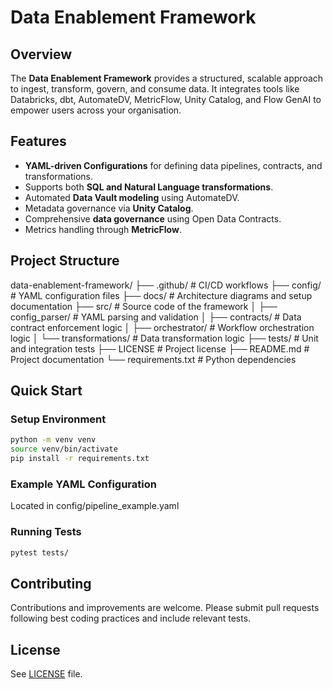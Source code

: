 # Data Enablement Framework

## Overview
The **Data Enablement Framework** provides a structured, scalable approach to ingest, transform, govern, and consume data. It integrates tools like Databricks, dbt, AutomateDV, MetricFlow, Unity Catalog, and Flow GenAI to empower users across your organisation.

## Features
- **YAML-driven Configurations** for defining data pipelines, contracts, and transformations.
- Supports both **SQL and Natural Language transformations**.
- Automated **Data Vault modeling** using AutomateDV.
- Metadata governance via **Unity Catalog**.
- Comprehensive **data governance** using Open Data Contracts.
- Metrics handling through **MetricFlow**.

## Project Structure
data-enablement-framework/ 
├── .github/ # CI/CD workflows 
├── config/ # YAML configuration files 
├── docs/ # Architecture diagrams and setup documentation 
├── src/ # Source code of the framework 
│ ├── config_parser/ # YAML parsing and validation 
│ ├── contracts/ # Data contract enforcement logic 
│ ├── orchestrator/ # Workflow orchestration logic 
│ └── transformations/ # Data transformation logic 
├── tests/ # Unit and integration tests 
├── LICENSE # Project license 
├── README.md # Project documentation 
└── requirements.txt # Python dependencies

## Quick Start

### Setup Environment
```bash
python -m venv venv
source venv/bin/activate
pip install -r requirements.txt
```

### Example YAML Configuration
Located in config/pipeline_example.yaml

### Running Tests
```bash
pytest tests/
```

## Contributing
Contributions and improvements are welcome. Please submit pull requests following best coding practices and include relevant tests.

## License
See [LICENSE](LICENSE) file.